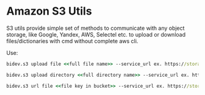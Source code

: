 # Amazon S3 Utils 
S3 utils provide simple set of methods to communicate with any object storage, like Google, Yandex, AWS, Selectel etc. to upload or download files/dictionaries with cmd without complete aws cli.


Use:
```cmd
bidev.s3 upload file <<full file name>> --service_url ex. https://storage.yandexcloud.net>> --access_key <<your access key from object storage>> --secret_key <<your secret key from object storage>> --bucket <<bucket name>> --path <<path in bucket>>
 ```
 
```cmd
bidev.s3 upload directory <<full directory name>> --service_url ex. https://storage.yandexcloud.net>> --access_key <<your access key from object storage>> --secret_key <<your secret key from object storage>> --bucket <<bucket name>> --path <<path in bucket>>
```
```cmd
bidev.s3 url file <<file key in bucket>> --service_url ex. https://storage.yandexcloud.net>> --access_key <<your access key from object storage>> --secret_key <<your secret key from object storage>> --bucket <<bucket name>> --duration_seconds <<Duration in sceonds url will be active>>
```
